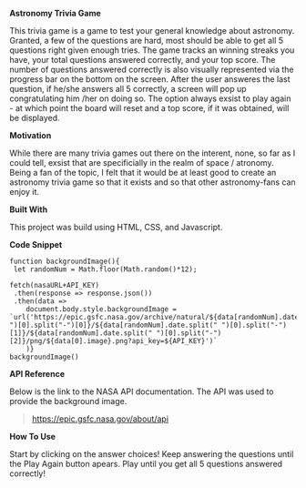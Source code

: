 **Astronomy Trivia Game**

This trivia game is a game to test your general knowledge about astronomy. Granted, a few of the questions are hard, most should be able to get all 5 questions right given enough tries. The game tracks an winning streaks you have, your total questions answered correctly, and your top score. The number of questions answered correctly is also visually represented via the progress bar on the bottom on the screen. After the user answeres the last question, if he/she answers all 5 correctly, a screen will pop up congratulating him /her on doing so. The option always exsist to play again - at which point the board will reset and a top score, if it was obtained, will be displayed. 

**Motivation**

While there are many trivia games out there on the interent, none, so far as I could tell, exsist that are specificially in the realm of space / atronomy. Being a fan of the topic, I felt that it would be at least good to create an astronomy trivia game so that it exists and so that other astronomy-fans can enjoy it.

**Built With**

This project was build using HTML, CSS, and Javascript. 

**Code Snippet**

```
function backgroundImage(){
 let randomNum = Math.floor(Math.random()*12);
 
fetch(nasaURL+API_KEY)
 .then(response => response.json())
 .then(data => 
    document.body.style.backgroundImage = `url('https://epic.gsfc.nasa.gov/archive/natural/${data[randomNum].date.split(" ")[0].split("-")[0]}/${data[randomNum].date.split(" ")[0].split("-")[1]}/${data[randomNum].date.split(" ")[0].split("-")[2]}/png/${data[0].image}.png?api_key=${API_KEY}')`
    )}
backgroundImage()
```

**API Reference**

Below is the link to the NASA API documentation. The API was used to provide the background image. 

> https://epic.gsfc.nasa.gov/about/api

**How To Use**

Start by clicking on the answer choices! Keep answering the questions until the Play Again button apears. Play until you get all 5 questions answered correctly!